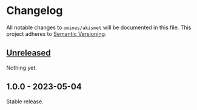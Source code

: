 # Changelog
All notable changes to `omines/akismet` will be documented in this file.
This project adheres to [Semantic Versioning](http://semver.org/).

## [Unreleased]
Nothing yet.

## 1.0.0 - 2023-05-04
Stable release.

[Unreleased]: https://github.com/omines/akismet/compare/1.0.0...master
